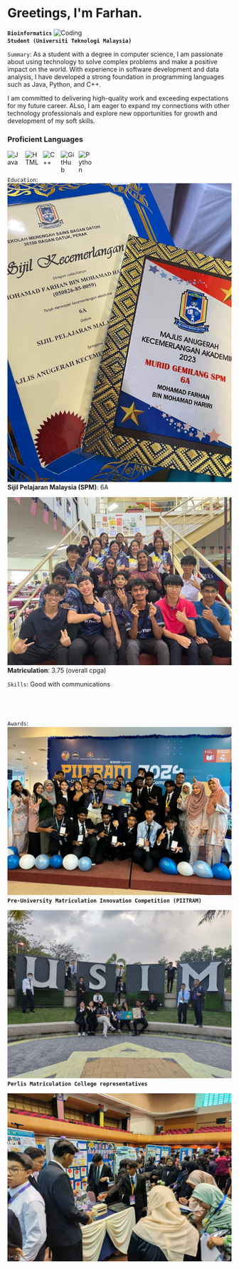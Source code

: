 
# Greetings, I'm Farhan.
<img align="right" alt="Coding" width="400" src="https://cdn.dribbble.com/users/1162077/screenshots/3848914/programmer.gif">

**`Bioinformatics Student (Universiti Teknologi Malaysia)`**

`Summary`: As a student with a degree in computer science, I am passionate about using technology to solve complex problems and make a positive impact on the world. With experience in software development and data analysis, I have developed a strong foundation in programming languages such as Java, Python, and C++.

I am committed to delivering high-quality work and exceeding expectations for my future career. ALso, I am eager to expand my connections with other technology professionals and explore new opportunities for growth and development of my soft skills.

### Proficient Languages

<img align="left" alt="Java" width="30px" style="padding-right:10px;" src="https://cdn.jsdelivr.net/gh/devicons/devicon/icons/java/java-original.svg"/>
<img align="left" alt="HTML" width="30px" style="padding-right:10px;" src="https://cdn.jsdelivr.net/gh/devicons/devicon/icons/html5/html5-plain.svg" />
<img align="left" alt="C++" width="30px" style="padding-right:10px;" src="https://cdn.jsdelivr.net/gh/devicons/devicon/icons/cplusplus/cplusplus-line.svg" />
<img align="left" alt="GitHub" width="30px" style="padding-right:10px;" src="https://cdn.jsdelivr.net/gh/devicons/devicon/icons/github/github-original.svg" />
<img align="left" alt="Python" width="30px" style="padding-right:10px;" src="https://cdn.jsdelivr.net/gh/devicons/devicon/icons/python/python-plain.svg" />

<br />

#
`Education`:
![image](https://github.com/eigona/E-Portfolio/blob/dbb1f9ebbd41374b067f419da53e98f35adfd187/spm.jpg)
**Sijil Pelajaran Malaysia (SPM)**: 6A

![image](https://github.com/eigona/E-Portfolio/blob/b11761a9d5d412ce1da77e6ecba92e9327a54ee7/matriks.jpg)
**Matriculation**: 3.75 (overall cpga)

`Skills`: Good with communications

<br />

#

`Awards`:
![image](https://github.com/eigona/E-Portfolio/blob/d1968656e85810c57f83febdc4b1d262f3b8a0cf/6255602257714330395.jpg
)
**`Pre-University Matriculation Innovation Competition (PIITRAM)`**

![image](https://github.com/eigona/E-Portfolio/blob/d1968656e85810c57f83febdc4b1d262f3b8a0cf/6255602257714330372.jpg)
**`Perlis Matriculation College representatives`**

![image](https://github.com/eigona/E-Portfolio/blob/d1968656e85810c57f83febdc4b1d262f3b8a0cf/piitram2.jpg)
